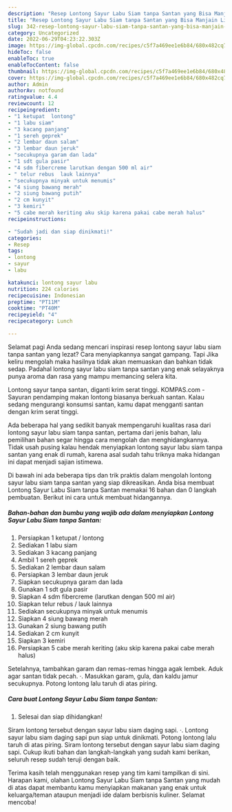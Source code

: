```yaml
---
description: "Resep Lontong Sayur Labu Siam tanpa Santan yang Bisa Manjain Lidah, Buat Buka Puasa}"
title: "Resep Lontong Sayur Labu Siam tanpa Santan yang Bisa Manjain Lidah, Buat Buka Puasa}"
slug: 342-resep-lontong-sayur-labu-siam-tanpa-santan-yang-bisa-manjain-lidah-buat-buka-puasa
category: Uncategorized
date: 2022-06-29T04:23:22.303Z
image: https://img-global.cpcdn.com/recipes/c5f7a469ee1e6b84/680x482cq70/lontong-sayur-labu-siam-tanpa-santan-foto-resep-utama.jpg
hideToc: false
enableToc: true
enableTocContent: false
thumbnail: https://img-global.cpcdn.com/recipes/c5f7a469ee1e6b84/680x482cq70/lontong-sayur-labu-siam-tanpa-santan-foto-resep-utama.jpg
cover: https://img-global.cpcdn.com/recipes/c5f7a469ee1e6b84/680x482cq70/lontong-sayur-labu-siam-tanpa-santan-foto-resep-utama.jpg
author: Admin
authorAv: notfound
ratingvalue: 4.4
reviewcount: 12
recipeingredient:
- "1 ketupat  lontong"
- "1 labu siam"
- "3 kacang panjang"
- "1 sereh geprek"
- "2 lembar daun salam"
- "3 lembar daun jeruk"
- "secukupnya garam dan lada"
- "1 sdt gula pasir"
- "4 sdm fibercreme larutkan dengan 500 ml air"
- " telur rebus  lauk lainnya"
- "secukupnya minyak untuk menumis"
- "4 siung bawang merah"
- "2 siung bawang putih"
- "2 cm kunyit"
- "3 kemiri"
- "5 cabe merah keriting aku skip karena pakai cabe merah halus"
recipeinstructions:

- "Sudah jadi dan siap dinikmati!"
categories:
- Resep
tags:
- lontong
- sayur
- labu

katakunci: lontong sayur labu 
nutrition: 224 calories
recipecuisine: Indonesian
preptime: "PT11M"
cooktime: "PT40M"
recipeyield: "4"
recipecategory: Lunch

---
```



Selamat pagi Anda sedang mencari inspirasi resep lontong sayur labu siam tanpa santan yang lezat? Cara menyiapkannya sangat gampang. Tapi Jika keliru mengolah maka hasilnya tidak akan memuaskan dan bahkan tidak sedap. Padahal lontong sayur labu siam tanpa santan yang enak selayaknya punya aroma dan rasa yang mampu memancing selera kita.


Lontong sayur tanpa santan, diganti krim serat tinggi. KOMPAS.com - Sayuran pendamping makan lontong biasanya berkuah santan. Kalau sedang mengurangi konsumsi santan, kamu dapat mengganti santan dengan krim serat tinggi.

Ada beberapa hal yang sedikit banyak mempengaruhi kualitas rasa dari lontong sayur labu siam tanpa santan, pertama dari jenis bahan, lalu pemilihan bahan segar hingga cara mengolah dan menghidangkannya. Tidak usah pusing kalau hendak menyiapkan lontong sayur labu siam tanpa santan yang enak di rumah, karena asal sudah tahu triknya maka hidangan ini dapat menjadi sajian istimewa.


Di bawah ini ada beberapa tips dan trik praktis dalam mengolah lontong sayur labu siam tanpa santan yang siap dikreasikan. Anda bisa membuat Lontong Sayur Labu Siam tanpa Santan memakai 16 bahan dan 0 langkah pembuatan. Berikut ini cara untuk membuat hidangannya.

<!--inarticleads1-->

##### Bahan-bahan dan bumbu yang wajib ada dalam menyiapkan Lontong Sayur Labu Siam tanpa Santan:

1. Persiapkan 1 ketupat / lontong
1. Sediakan 1 labu siam
1. Sediakan 3 kacang panjang
1. Ambil 1 sereh geprek
1. Sediakan 2 lembar daun salam
1. Persiapkan 3 lembar daun jeruk
1. Siapkan secukupnya garam dan lada
1. Gunakan 1 sdt gula pasir
1. Siapkan 4 sdm fibercreme (larutkan dengan 500 ml air)
1. Siapkan  telur rebus / lauk lainnya
1. Sediakan secukupnya minyak untuk menumis
1. Siapkan 4 siung bawang merah
1. Gunakan 2 siung bawang putih
1. Sediakan 2 cm kunyit
1. Siapkan 3 kemiri
1. Persiapkan 5 cabe merah keriting (aku skip karena pakai cabe merah halus)


Setelahnya, tambahkan garam dan remas-remas hingga agak lembek. Aduk agar santan tidak pecah. ·. Masukkan garam, gula, dan kaldu jamur secukupnya. Potong lontong lalu taruh di atas piring. 

<!--inarticleads2-->

##### Cara buat Lontong Sayur Labu Siam tanpa Santan:


1. Selesai dan siap dihidangkan!

Siram lontong tersebut dengan sayur labu siam daging sapi. ·. Lontong sayur labu siam daging sapi pun siap untuk dinikmati. Potong lontong lalu taruh di atas piring. Siram lontong tersebut dengan sayur labu siam daging sapi. Cukup ikuti bahan dan langkah-langkah yang sudah kami berikan, seluruh resep sudah teruji dengan baik. 

Terima kasih telah menggunakan resep yang tim kami tampilkan di sini. Harapan kami, olahan Lontong Sayur Labu Siam tanpa Santan yang mudah di atas dapat membantu kamu menyiapkan makanan yang enak untuk keluarga/teman ataupun menjadi ide dalam berbisnis kuliner. Selamat mencoba!
